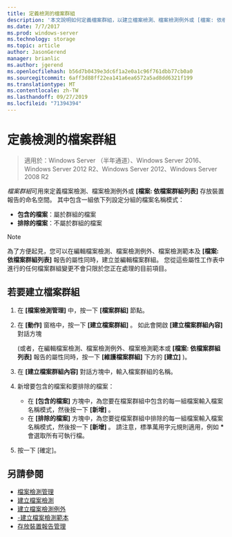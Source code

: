 ```yaml
---
title: 定義檢測的檔案群組
description: '本文說明如何定義檔案群組，以建立檔案檢測、檔案檢測例外或 [檔案: 依檔案群組列表] 存放裝置報告的命名空間'
ms.date: 7/7/2017
ms.prod: windows-server
ms.technology: storage
ms.topic: article
author: JasonGerend
manager: brianlic
ms.author: jgerend
ms.openlocfilehash: b56d7b0439e3dc6f1a2e0a1c96f761dbb77cb0a0
ms.sourcegitcommit: 6aff3d88ff22ea141a6ea6572a5ad8dd6321f199
ms.translationtype: MT
ms.contentlocale: zh-TW
ms.lasthandoff: 09/27/2019
ms.locfileid: "71394394"
---
```

# <a name="define-file-groups-for-screening"></a>定義檢測的檔案群組

> 適用於：Windows Server （半年通道）、Windows Server 2016、Windows Server 2012 R2、Windows Server 2012、Windows Server 2008 R2

*檔案群組*可用來定義檔案檢測、檔案檢測例外或 **\[檔案: 依檔案群組列表\]** 存放裝置報告的命名空間。 其中包含一組依下列設定分組的檔案名稱模式：

-   **包含的檔案**：屬於群組的檔案
-   **排除的檔案**：不屬於群組的檔案

> [!Note]
> 為了方便起見，您可以在編輯檔案檢測、檔案檢測例外、檔案檢測範本及 **\[檔案: 依檔案群組列表\]** 報告的屬性同時，建立並編輯檔案群組。 您從這些屬性工作表中進行的任何檔案群組變更不會只限於您正在處理的目前項目。

## <a name="to-create-a-file-group"></a>若要建立檔案群組

1.  在 **\[檔案檢測管理\]** 中，按一下 **\[檔案群組\]** 節點。

2.  在 **\[動作\]** 窗格中，按一下 **\[建立檔案群組\]** 。 如此會開啟 **\[建立檔案群組內容\]** 對話方塊

    (或者，在編輯檔案檢測、檔案檢測例外、檔案檢測範本或 **\[檔案: 依檔案群組列表\]** 報告的屬性同時，按一下 **\[維護檔案群組\]** 下方的 **\[建立\]** )。

3.  在 **\[建立檔案群組內容\]** 對話方塊中，輸入檔案群組的名稱。

4.  新增要包含的檔案和要排除的檔案：

    -   在 **\[包含的檔案\]** 方塊中，為您要在檔案群組中包含的每一組檔案輸入檔案名稱模式，然後按一下 **\[新增\]** 。
    -   在 **\[排除的檔案\]** 方塊中，為您要從檔案群組中排除的每一組檔案輸入檔案名稱模式，然後按一下 **\[新增\]** 。
        請注意，標準萬用字元規則適用，例如 **\*** 會選取所有可執行檔。

5.  按一下 [確定]。

## <a name="see-also"></a>另請參閱

-   [檔案檢測管理](file-screening-management.md)
-   [建立檔案檢測](create-file-screen.md)
-   [建立檔案檢測例外](create-file-screen-exception.md)
-   [-建立檔案檢測範本](create-file-screen-template.md)
-   [存放裝置報告管理](storage-reports-management.md)


